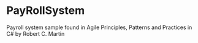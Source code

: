 PayRollSystem
=============

Payroll system sample found in Agile Principles, Patterns and Practices in C# by Robert C. Martin
